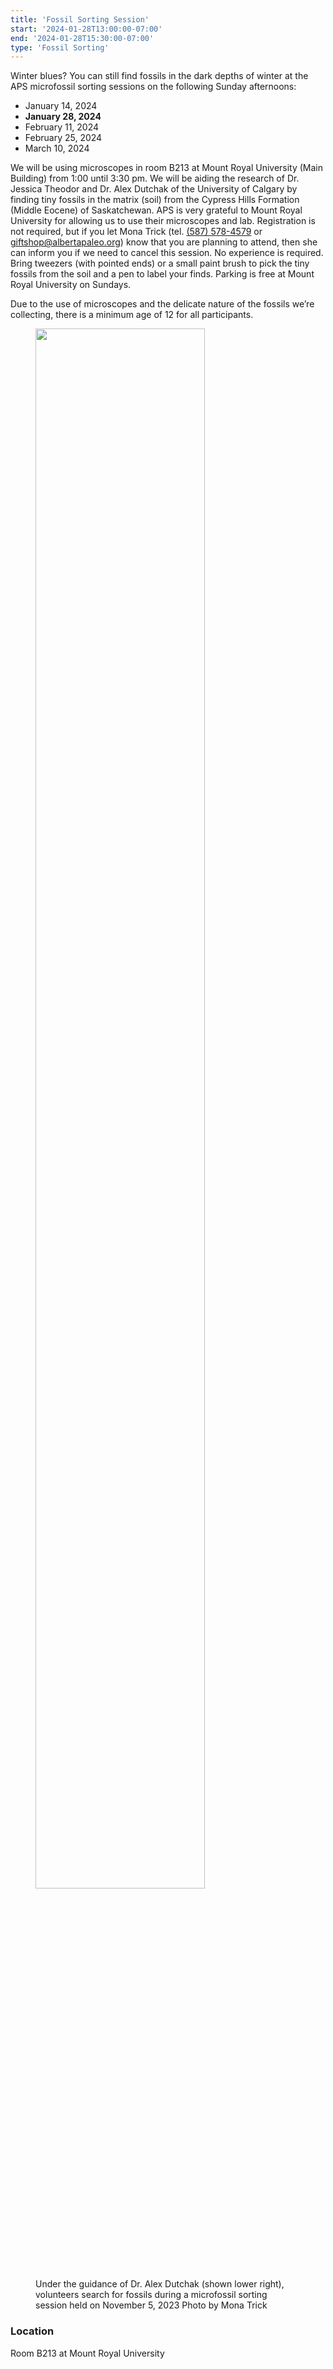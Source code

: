 ```yaml
---
title: 'Fossil Sorting Session'
start: '2024-01-28T13:00:00-07:00'
end: '2024-01-28T15:30:00-07:00'
type: 'Fossil Sorting'
---
```


Winter blues? You can still find fossils in the dark depths of winter at the APS microfossil sorting sessions on the following Sunday afternoons:

- January 14, 2024
- **January 28, 2024**
- February 11, 2024
- February 25, 2024
- March 10, 2024

We will be using microscopes in room B213 at Mount Royal University (Main Building)
from 1:00 until 3:30 pm. We will be aiding the research of Dr. Jessica Theodor and Dr.
Alex Dutchak of the University of Calgary by finding tiny fossils in the matrix (soil)
from the Cypress Hills Formation (Middle Eocene) of Saskatchewan. APS is very
grateful to Mount Royal University for allowing us to use their microscopes and lab.
Registration is not required, but if you let Mona Trick (tel. <a href="tel:(587) 578-4579">(587) 578-4579</a> or
<a href="mailto:giftshop@albertapaleo.org">giftshop@albertapaleo.org</a>) know that you are planning to attend, then she can inform
you if we need to cancel this session. No experience is required. Bring tweezers (with
pointed ends) or a small paint brush to pick the tiny fossils from the soil and a pen to
label your finds. Parking is free at Mount Royal University on Sundays.

Due to the use of microscopes and the delicate nature of the fossils we’re collecting, there is a minimum age of 12 for all participants.

<figure>
<img style="width: 80%;" src="/events/20231105_fossilSorting.jpg" />
<figcaption>Under the guidance of Dr. Alex Dutchak (shown lower right), volunteers search
for fossils during a microfossil sorting session held on November 5, 2023
Photo by Mona Trick</figcaption>
</figure>

### Location

Room B213 at Mount Royal University
